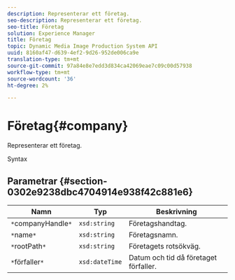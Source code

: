```yaml
---
description: Representerar ett företag.
seo-description: Representerar ett företag.
seo-title: Företag
solution: Experience Manager
title: Företag
topic: Dynamic Media Image Production System API
uuid: 8160af47-d639-4ef2-9d26-952de006ca9e
translation-type: tm+mt
source-git-commit: 97a84e8e7edd3d834ca42069eae7c09c00d57938
workflow-type: tm+mt
source-wordcount: '36'
ht-degree: 2%

---
```



# Företag{#company}

Representerar ett företag.

Syntax

## Parametrar {#section-0302e9238dbc4704914e938f42c881e6}

| Namn | Typ | Beskrivning |
|---|---|---|
| `*`companyHandle`*` | `xsd:string` | Företagshandtag. |
| `*`name`*` | `xsd:string` | Företagsnamn. |
| `*`rootPath`*` | `xsd:string` | Företagets rotsökväg. |
| `*`förfaller`*` | `xsd:dateTime` | Datum och tid då företaget förfaller. |

